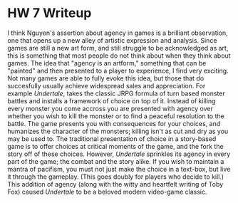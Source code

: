 # HW 7 Writeup

I think Nguyen's assertion about agency in games is a brilliant observation, one that opens up a new alley of artistic expression and analysis. Since games are still a new art form, and still struggle to be acknowledged as art, this is something that most people do not think about when they think about games. The idea that "agency is an artform," something that can be "painted" and then presented to a player to experience, I find very exciting. Not many games are able to fully evoke this idea, but those that do succesfully usually achieve widespread sales and appreciation. For example *Undertale*, takes the classic JRPG formula of turn based monster battles and installs a framework of choice on top of it. Instead of killing every monster you come accross you are presented with agency over whether you wish to kill the monster or to find a peaceful resolution to the battle. The game presents you with consequences for your choices, and humanizes the character of the monsters; killing isn't as cut and dry as you may be used to. The traditional presentation of choice in a story-based game is to offer choices at critical moments of the game, and the fork the story off of these choices. However, *Undertale* sprinkles its agency in every part of the game; the combat and the story alike. If you wish to maintain a mantra of pacifism, you must not just make the choice in a text-box, but live it through the gameplay. (This goes doubly for players who decide to kill.) This addition of agency (along with the witty and heartfelt writing of Toby Fox) caused *Undertale* to be a beloved modern video-game classic.
